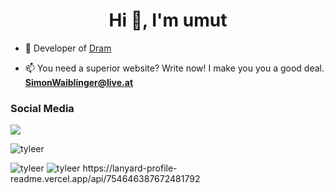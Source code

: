 <h1 align="center">Hi 👋, I'm umut</h1>

- 🔭 Developer of [Dram](https://bit.ly/35vl7lX)

- 📫 You need a superior website? Write now! I make you you a good deal. **SimonWaiblinger@live.at** 

<h3>Social Media</h3>
<p align="left">
  <a href="https://discord.com/users/754646387672481792" target"blank_"><img src="https://img.shields.io/badge/discord%20-7289DA.svg?&style=for-the-badge&logo=discord&logoColor=white"></a> <p align="left"> <img src="https://komarev.com/ghpvc/?username=tyleer&label=Profile%20views&color=a36fe2&style=plastic" alt="tyleer" /> </p>

<p>
<img src="https://github-readme-stats.vercel.app/api?username=tyleer&show_icons=true&theme=dracula&locale=tr" alt="tyleer" />
<img src="https://github-readme-stats.vercel.app/api/top-langs?username=tyleer&show_icons=true&theme=dracula&locale=en&layout=compact" alt="tyleer" />
https://lanyard-profile-readme.vercel.app/api/754646387672481792
</p>
